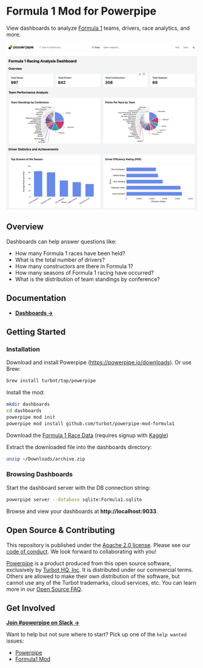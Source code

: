 # Formula 1 Mod for Powerpipe

View dashboards to analyze [Formula 1](https://www.formula1.com/) teams, drivers, race analytics, and more.

![image](https://raw.githubusercontent.com/turbot/powerpipe-mod-formula1/main/docs/formula1_dashboard_screenshot.png)

## Overview

Dashboards can help answer questions like:

- How many Formula 1 races have been held?
- What is the total number of drivers?
- How many constructors are there in Formula 1?
- How many seasons of Formula 1 racing have occurred?
- What is the distribution of team standings by conference?

## Documentation

- **[Dashboards →](https://hub.powerpipe.io/mods/turbot/formula1/dashboards)**

## Getting Started

### Installation

Download and install Powerpipe (https://powerpipe.io/downloads). Or use Brew:

```sh
brew install turbot/tap/powerpipe
```

Install the mod:

```sh
mkdir dashboards
cd dashboards
powerpipe mod init
powerpipe mod install github.com/turbot/powerpipe-mod-formula1
```

Download the [Formula 1 Race Data](https://www.kaggle.com/datasets/davidcochran/formula-1-race-data-sqlite/versions/4) (requires signup with [Kaggle](https://www.kaggle.com/))

Extract the downloaded file into the dashboards directory:

```sh
unzip ~/Downloads/archive.zip
```

### Browsing Dashboards

Start the dashboard server with the DB connection string:

```sh
powerpipe server --database sqlite:Formula1.sqlite
```

Browse and view your dashboards at **http://localhost:9033**.

## Open Source & Contributing

This repository is published under the [Apache 2.0 license](https://www.apache.org/licenses/LICENSE-2.0). Please see our [code of conduct](https://github.com/turbot/.github/blob/main/CODE_OF_CONDUCT.md). We look forward to collaborating with you!

[Powerpipe](https://powerpipe.io) is a product produced from this open source software, exclusively by [Turbot HQ, Inc](https://turbot.com). It is distributed under our commercial terms. Others are allowed to make their own distribution of the software, but cannot use any of the Turbot trademarks, cloud services, etc. You can learn more in our [Open Source FAQ](https://turbot.com/open-source).

## Get Involved

**[Join #powerpipe on Slack →](https://powerpipe.io/community/join)**

Want to help but not sure where to start? Pick up one of the `help wanted` issues:

- [Powerpipe](https://github.com/turbot/powerpipe/labels/help%20wanted)
- [Formula1 Mod](https://github.com/turbot/powerpipe-mod-formula1/labels/help%20wanted)
